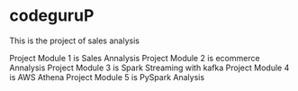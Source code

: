# codeguruP
This is the project of sales analysis

Project Module 1 is Sales Annalysis
Project Module 2 is ecommerce Annalysis
Project Module 3 is Spark Streaming with kafka
Project Module 4 is AWS Athena
Project Module 5 is PySpark Analysis
